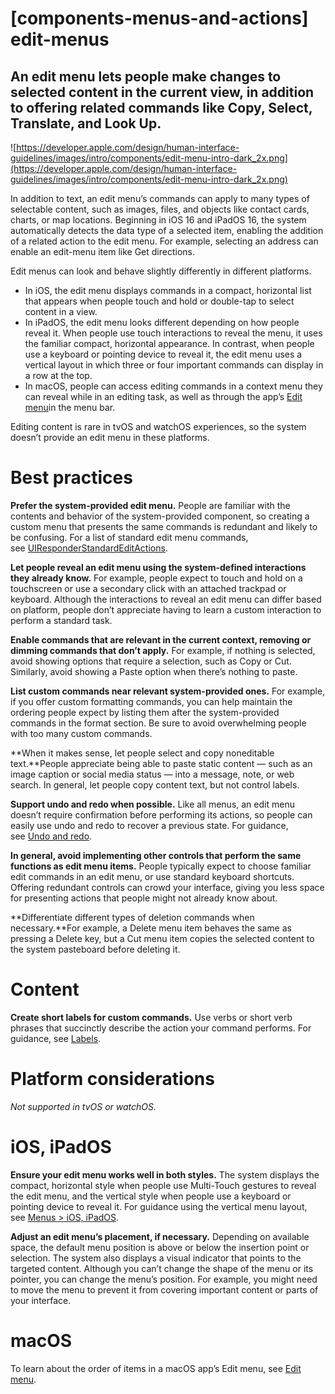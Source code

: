 # **[components-menus-and-actions] edit-menus**

## An edit menu lets people make changes to selected content in the current view, in addition to offering related commands like Copy, Select, Translate, and Look Up.

![https://developer.apple.com/design/human-interface-guidelines/images/intro/components/edit-menu-intro-dark_2x.png](https://developer.apple.com/design/human-interface-guidelines/images/intro/components/edit-menu-intro-dark_2x.png)

In addition to text, an edit menu’s commands can apply to many types of selectable content, such as images, files, and objects like contact cards, charts, or map locations. Beginning in iOS 16 and iPadOS 16, the system automatically detects the data type of a selected item, enabling the addition of a related action to the edit menu. For example, selecting an address can enable an edit-menu item like Get directions.

Edit menus can look and behave slightly differently in different platforms.

- In iOS, the edit menu displays commands in a compact, horizontal list that appears when people touch and hold or double-tap to select content in a view.
- In iPadOS, the edit menu looks different depending on how people reveal it. When people use touch interactions to reveal the menu, it uses the familiar compact, horizontal appearance. In contrast, when people use a keyboard or pointing device to reveal it, the edit menu uses a vertical layout in which three or four important commands can display in a row at the top.
- In macOS, people can access editing commands in a context menu they can reveal while in an editing task, as well as through the app’s [Edit menu](https://developer.apple.com/design/human-interface-guidelines/components/system-experiences/the-menu-bar/#edit-menu)in the menu bar.

Editing content is rare in tvOS and watchOS experiences, so the system doesn’t provide an edit menu in these platforms.

# **Best practices**

**Prefer the system-provided edit menu.** People are familiar with the contents and behavior of the system-provided component, so creating a custom menu that presents the same commands is redundant and likely to be confusing. For a list of standard edit menu commands, see [UIResponderStandardEditActions](https://developer.apple.com/documentation/uikit/uiresponderstandardeditactions?language=objc).

**Let people reveal an edit menu using the system-defined interactions they already know.** For example, people expect to touch and hold on a touchscreen or use a secondary click with an attached trackpad or keyboard. Although the interactions to reveal an edit menu can differ based on platform, people don’t appreciate having to learn a custom interaction to perform a standard task.

**Enable commands that are relevant in the current context, removing or dimming commands that don’t apply.** For example, if nothing is selected, avoid showing options that require a selection, such as Copy or Cut. Similarly, avoid showing a Paste option when there’s nothing to paste.

**List custom commands near relevant system-provided ones.** For example, if you offer custom formatting commands, you can help maintain the ordering people expect by listing them after the system-provided commands in the format section. Be sure to avoid overwhelming people with too many custom commands.

**When it makes sense, let people select and copy noneditable text.**People appreciate being able to paste static content — such as an image caption or social media status — into a message, note, or web search. In general, let people copy content text, but not control labels.

**Support undo and redo when possible.** Like all menus, an edit menu doesn’t require confirmation before performing its actions, so people can easily use undo and redo to recover a previous state. For guidance, see [Undo and redo](https://developer.apple.com/design/human-interface-guidelines/patterns/undo-and-redo).

**In general, avoid implementing other controls that perform the same functions as edit menu items.** People typically expect to choose familiar edit commands in an edit menu, or use standard keyboard shortcuts. Offering redundant controls can crowd your interface, giving you less space for presenting actions that people might not already know about.

**Differentiate different types of deletion commands when necessary.**For example, a Delete menu item behaves the same as pressing a Delete key, but a Cut menu item copies the selected content to the system pasteboard before deleting it.

# **Content**

**Create short labels for custom commands.** Use verbs or short verb phrases that succinctly describe the action your command performs. For guidance, see [Labels](https://developer.apple.com/design/human-interface-guidelines/components/layout-and-organization/labels).

# **Platform considerations**

*Not supported in tvOS or watchOS.*

# **iOS, iPadOS**

**Ensure your edit menu works well in both styles.** The system displays the compact, horizontal style when people use Multi-Touch gestures to reveal the edit menu, and the vertical style when people use a keyboard or pointing device to reveal it. For guidance using the vertical menu layout, see [Menus > iOS, iPadOS](https://developer.apple.com/design/human-interface-guidelines/components/menus-and-actions/menus#ios-ipados).

**Adjust an edit menu’s placement, if necessary.** Depending on available space, the default menu position is above or below the insertion point or selection. The system also displays a visual indicator that points to the targeted content. Although you can’t change the shape of the menu or its pointer, you can change the menu’s position. For example, you might need to move the menu to prevent it from covering important content or parts of your interface.

# **macOS**

To learn about the order of items in a macOS app’s Edit menu, see [Edit menu](https://developer.apple.com/design/human-interface-guidelines/components/system-experiences/the-menu-bar/#edit-menu).